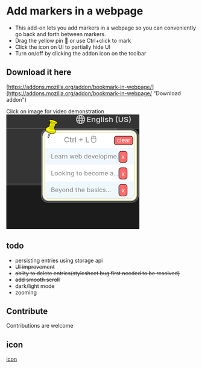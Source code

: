# Add markers in a webpage

* This add-on lets you add markers in a webpage so you can conveniently go back and forth between markers.
* Drag the yellow pin 📌 or use Ctrl+click to mark
* Click the icon on UI to partially hide UI
* Turn on/off by clicking the addon icon on the toolbar

## Download it here
[https://addons.mozilla.org/addon/bookmark-in-webpage/](https://addons.mozilla.org/addon/bookmark-in-webpage/ "Download addon")

Click on image for video demonstration  
[![Screenshot of the Firefox Addon](./directory/addon.png?raw=true)](https://youtu.be/f9lBxirdrcA)

## todo
* persisting entries using storage api
* ~~UI improvement~~
* ~~ablity to delete entries(stylesheet bug first needed to be resolved)~~
* ~~add smooth scroll~~
* dark/light mode
* zooming

## Contribute
Contributions are welcome

## icon 
[icon](https://maps.google.com/mapfiles/kml/pushpin/ylw-pushpin.png "an icon")


